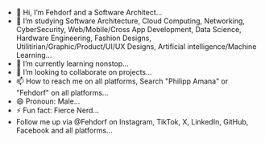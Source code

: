 - 👋 Hi, I’m Fehdorf and a Software Architect...
- 👀 I’m studying Software Architecture, Cloud Computing, Networking, CyberSecurity, Web/Mobìle/Cross App Development, Data Science, Hardware Engineering, Fashion Designs, Utilitirian/Graphic/Product/UI/UX Designs, Artificial intelligence/Machine Learning...
- 🌱 I’m currently learning nonstop...
- 💞️ I’m looking to collaborate on projects...
- 📫 How to reach me on all platforms, Search "Philipp Amana" or "Fehdorf" on all platforms...
- 😄 Pronoun: Male...
- ⚡ Fun fact: Fierce Nerd...
- Follow me up via @Fehdorf on Instagram, TikTok, X, LinkedIn, GitHub, Facebook and all platforms...

<!---
Philipp Amana is a ✨ special ✨ repository because its `README.md` (this file) appears on your GitHub profile.
You can click the Preview link to take a look at your changes.
--->
